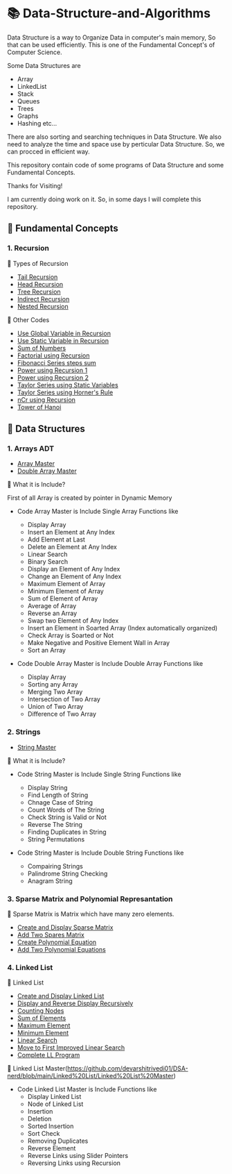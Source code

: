 # :books: Data-Structure-and-Algorithms
Data Structure is a way to Organize Data in computer's main memory, So that can be used efficiently. This is one of the Fundamental Concept's of Computer Science.

Some Data Structures are
* Array
* LinkedList
* Stack
* Queues
* Trees
* Graphs
* Hashing
etc...

There are also sorting and searching techniques in Data Structure. We also need to analyze the time and space use by perticular Data Structure. So, we can procced in efficient way.

This repository contain code of some programs of Data Structure and some Fundamental Concepts.

Thanks for Visiting!

I am currently doing work on it. So, in some days I will complete this repository.

## :book: Fundamental Concepts
### 1. Recursion
  
  :blue_book: Types of Recursion
  * [Tail Recursion](https://github.com/devarshitrivedi01/DSA-nerd/blob/main/Recursion/Tail%20Recursion)
  * [Head Recursion](https://github.com/devarshitrivedi01/DSA-nerd/blob/main/Recursion/Head%20Recursion)
  * [Tree Recursion](https://github.com/devarshitrivedi01/DSA-nerd/blob/main/Recursion/Tree%20Recursion)
  * [Indirect Recursion](https://github.com/devarshitrivedi01/DSA-nerd/blob/main/Recursion/Indirect%20Recursion)
  * [Nested Recursion](https://github.com/devarshitrivedi01/DSA-nerd/blob/main/Recursion/Nested%20Recursion)
  
  :blue_book: Other Codes
  * [Use Global Variable in Recursion](https://github.com/devarshitrivedi01/DSA-nerd/blob/main/Recursion/Use%20Global%20Variable%20in%20Recursion)
  * [Use Static Variable in Recursion](https://github.com/devarshitrivedi01/DSA-nerd/blob/main/Recursion/Use%20Static%20Variable%20in%20Recursion)
  * [Sum of Numbers](https://github.com/devarshitrivedi01/DSA-nerd/blob/main/Recursion/Sum%20of%20Numbers)
  * [Factorial using Recursion](https://github.com/devarshitrivedi01/DSA-nerd/blob/main/Recursion/Factorial%20Using%20Recursion)
  * [Fibonacci Series steps sum](https://github.com/devarshitrivedi01/DSA-nerd/blob/main/Recursion/Fibonacci%20Series%20Steps%20Sum)
  * [Power using Recursion 1](https://github.com/devarshitrivedi01/DSA-nerd/blob/main/Recursion/Power%20using%20Recursion%201)
  * [Power using Recursion 2](https://github.com/devarshitrivedi01/DSA-nerd/blob/main/Recursion/Power%20using%20Recursion%202)
  * [Taylor Series using Static Variables](https://github.com/devarshitrivedi01/DSA-nerd/blob/main/Recursion/Tailor%20Series%20using%20Static%20Variable)
  * [Taylor Series using Horner's Rule](https://github.com/devarshitrivedi01/DSA-nerd/blob/main/Recursion/Taylor%20Series%20using%20Horner's%20Rule)
  * [nCr using Recursion](https://github.com/devarshitrivedi01/DSA-nerd/blob/main/Recursion/nCr%20using%20Recursion)
  * [Tower of Hanoi](https://github.com/devarshitrivedi01/DSA-nerd/blob/main/Recursion/Tower%20of%20Hanoi)
  
  ## :book: Data Structures
  ### 1. Arrays ADT
  * [Array Master](https://github.com/devarshitrivedi01/DSA-nerd/blob/main/Array%20ADT/Array%20Master)
  * [Double Array Master](https://github.com/devarshitrivedi01/DSA-nerd/blob/main/Array%20ADT/Double%20Array%20Master)
  
  :blue_book: What it is Include?
  
  First of all Array is created by pointer in Dynamic Memory 
  * Code Array Master is Include Single Array Functions like
    * Display Array
    * Insert an Element at Any Index
    * Add Element at Last
    * Delete an Element at Any Index
    * Linear Search
    * Binary Search
    * Display an Element of Any Index
    * Change an Element of Any Index
    * Maximum Element of Array
    * Minimum Element of Array
    * Sum of Element of Array
    * Average of Array
    * Reverse an Array
    * Swap two Element of Any Index
    * Insert an Element in Soarted Array (Index automatically organized)
    * Check Array is Soarted or Not
    * Make Negative and Positive Element Wall in Array
    * Sort an Array
  
  * Code Double Array Master is Include Double Array Functions like
    * Display Array
    * Sorting any Array
    * Merging Two Array
    * Intersection of Two Array
    * Union of Two Array
    * Difference of Two Array
    
  ### 2. Strings
  * [String Master](https://github.com/devarshitrivedi01/DSA-nerd/blob/main/Strings/String%20Master)
  
  :blue_book: What it is Include?
  
  * Code String Master is Include Single String Functions like
    * Display String
    * Find Length of String
    * Chnage Case of String
    * Count Words of The String
    * Check String is Valid or Not
    * Reverse The String
    * Finding Duplicates in String
    * String Permutations
  
  * Code String Master is Include Double String Functions like
    * Compairing Strings
    * Palindrome String Checking
    * Anagram String
    
  ### 3. Sparse Matrix and Polynomial Represantation
  
  :blue_book: Sparse Matrix is Matrix which have many zero elements. 
  
  * [Create and Display Sparse Matrix](https://github.com/devarshitrivedi01/DSA-nerd/blob/main/Sparse%20Matrix%20and%20Polynomial%20Represantation/Create%20and%20Display%20Sparse%20Matrix)
  * [Add Two Spares Matrix](https://github.com/devarshitrivedi01/DSA-nerd/blob/main/Sparse%20Matrix%20and%20Polynomial%20Represantation/Add%20Two%20Spares%20Matrix)
  * [Create Polynomial Equation](https://github.com/devarshitrivedi01/DSA-nerd/blob/main/Sparse%20Matrix%20and%20Polynomial%20Represantation/Create%20Polynomial%20Equation)
  * [Add Two Polynomial Equations](https://github.com/devarshitrivedi01/DSA-nerd/blob/main/Sparse%20Matrix%20and%20Polynomial%20Represantation/Add%20Two%20Polynomial%20Equations)
  
  ### 4. Linked List
  
  :blue_book: Linked List
  
  * [Create and Display Linked List](https://github.com/devarshitrivedi01/DSA-nerd/blob/main/Linked%20List/Create%20and%20Display%20Linked%20List)
  * [Display and Reverse Display Recursively](https://github.com/devarshitrivedi01/DSA-nerd/blob/main/Linked%20List/Display%20and%20Reverse%20Display%20Recursively)
  * [Counting Nodes](https://github.com/devarshitrivedi01/DSA-nerd/blob/main/Linked%20List/Counting%20Nodes)
  * [Sum of Elements](https://github.com/devarshitrivedi01/DSA-nerd/blob/main/Linked%20List/Sum%20of%20Elements)
  * [Maximum Element](https://github.com/devarshitrivedi01/DSA-nerd/blob/main/Linked%20List/Maximum%20Element)
  * [Minimum Element](https://github.com/devarshitrivedi01/DSA-nerd/blob/main/Linked%20List/Minimum%20Element)
  * [Linear Search](https://github.com/devarshitrivedi01/DSA-nerd/blob/main/Linked%20List/Linear%20Search)
  * [Move to First Improved Linear Search](https://github.com/devarshitrivedi01/DSA-nerd/blob/main/Linked%20List/Move%20to%20First%20Improved%20Linear%20Search)
  * [Complete LL Program](https://github.com/devarshitrivedi01/DSA-nerd/blob/main/Linked%20List/Complete%20LL%20Program)
  
 
  :blue_book: Linked List Master(https://github.com/devarshitrivedi01/DSA-nerd/blob/main/Linked%20List/Linked%20List%20Master)
  
  * Code Linked List Master is Include Functions like
    * Display Linked List
    * Node of Linked List
    * Insertion
    * Deletion
    * Sorted Insertion
    * Sort Check
    * Removing Duplicates
    * Reverse Element
    * Reverse Links using Slider Pointers
    * Reversing Links using Recursion
  
